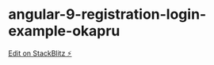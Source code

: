# angular-9-registration-login-example-okapru

[Edit on StackBlitz ⚡️](https://stackblitz.com/edit/angular-9-registration-login-example-okapru)